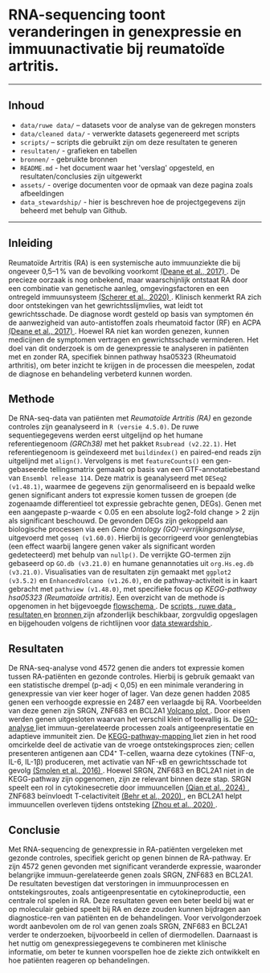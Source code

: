 # RNA-sequencing toont veranderingen in genexpressie en immuunactivatie bij reumatoïde artritis.
___
## Inhoud
- `data/ruwe data/` – datasets voor de analyse van de gekregen monsters
- `data/cleaned data/` - verwerkte datasets gegenereerd met scripts
- `scripts/` – scripts die gebruikt zijn om deze resultaten te generen
- `resultaten/` - grafieken en tabellen
- `bronnen/` - gebruikte bronnen 
- `README.md` - het document waar het 'verslag' opgesteld, en resultaten/conclusies zijn uitgewerkt
- `assets/` - overige documenten voor de opmaak van deze pagina zoals afbeeldingen
- `data_stewardship/` - hier is beschreven hoe de projectgegevens zijn beheerd met behulp van Github.  
___
  
## Inleiding
Reumatoïde Artritis (RA) is een systemische auto immuunziekte die bij ongeveer 0,5–1 % van de bevolking voorkomt [ (Deane et al., 2017) ](https://github.com/FloorDekker/J2P4_ProjectReuma_floorDekker/blob/main/Bronnen_Transcriptomics.pdf) . De precieze oorzaak is nog onbekend, maar waarschijnlijk ontstaat RA door een combinatie van genetische aanleg, omgevingsfactoren en een ontregeld immuunsysteem [ (Scherer et al., 2020) ](https://github.com/FloorDekker/J2P4_ProjectReuma_floorDekker/blob/main/Bronnen_Transcriptomics.pdf). Klinisch kenmerkt RA zich door ontstekingen van het gewrichtsslijmvlies, wat leidt tot gewrichtsschade. De diagnose wordt gesteld op basis van symptomen én de aanwezigheid van auto-antistoffen zoals rheumatoid factor (RF) en ACPA [ (Deane et al., 2017) ](https://github.com/FloorDekker/J2P4_ProjectReuma_floorDekker/blob/main/Bronnen_Transcriptomics.pdf). Hoewel RA niet kan worden genezen, kunnen medicijnen de symptomen vertragen en gewrichtsschade verminderen.
Het doel van dit onderzoek is om de genexpressie te analyseren in patiënten met en zonder RA, specifiek binnen pathway hsa05323 (Rheumatoid arthritis), om beter inzicht te krijgen in de processen die meespelen, zodat de diagnose en behandeling verbeterd kunnen worden.

## Methode
De RNA-seq-data van patiënten met *Reumatoïde Artritis (RA)* en gezonde controles zijn geanalyseerd in `R (versie 4.5.0)`. De ruwe sequentiegegevens werden eerst uitgelijnd op het humane referentiegenoom *(GRCh38)* met het pakket `Rsubread (v2.22.1)`. Het referentiegenoom is geïndexeerd met `buildindex()` en paired-end reads zijn uitgelijnd met `align()`. Vervolgens is met `featureCounts()` een gen-gebaseerde tellingsmatrix gemaakt op basis van een GTF-annotatiebestand van `Ensembl release 114`.
Deze matrix is geanalyseerd met `DESeq2 (v1.48.1)`, waarmee de gegevens zijn genormaliseerd en is bepaald welke genen significant anders tot expressie komen tussen de groepen (de zogenaamde differentieel tot expressie gebrachte genen, DEGs). Genen met een aangepaste p-waarde < 0.05 en een absolute log2-fold change > 2 zijn als significant beschouwd.
De gevonden DEGs zijn gekoppeld aan biologische processen via een *Gene Ontology (GO)-verrijkingsanalyse*, uitgevoerd met `goseq (v1.60.0)`. Hierbij is gecorrigeerd voor genlengtebias (een effect waarbij langere genen vaker als significant worden gedetecteerd) met behulp van `nullp()`. De verrijkte GO-termen zijn gebaseerd op `GO.db (v3.21.0)` en humane genannotaties uit `org.Hs.eg.db (v3.21.0)`.
Visualisaties van de resultaten zijn gemaakt met `ggplot2 (v3.5.2)` en `EnhancedVolcano (v1.26.0)`, en de pathway-activiteit is in kaart gebracht met `pathview (v1.48.0)`, met specifieke focus op *KEGG-pathway hsa05323 (Reumatoïde artritis)*.
Een overzicht van de methode is opgenomen in het bijgevoegde [ flowschema ](https://github.com/FloorDekker/J2P4_ProjectReuma_floorDekker/blob/main/assets/flowschema%20methode.png). De [ scripts ](https://github.com/FloorDekker/J2P4_ProjectReuma_floorDekker/blob/main/Script) ,[ ruwe data ](https://github.com/FloorDekker/J2P4_ProjectReuma_floorDekker/tree/main/Data/ruwe%20data),[ resultaten ](https://github.com/FloorDekker/J2P4_ProjectReuma_floorDekker/tree/main/resultaten) en [ bronnen ](https://github.com/FloorDekker/J2P4_ProjectReuma_floorDekker/blob/main/Bronnen_Transcriptomics.pdf) zijn afzonderlijk beschikbaar, zorgvuldig opgeslagen en bijgehouden volgens de richtlijnen voor [ data stewardship ](https://github.com/FloorDekker/J2P4_ProjectReuma_floorDekker/tree/main/Data_stewardship).

## Resultaten
De RNA-seq-analyse vond 4572 genen die anders tot expressie komen tussen RA-patiënten en gezonde controles. Hierbij is gebruik gemaakt van een statistische drempel (p-adj < 0,05) en een minimale verandering in genexpressie van vier keer hoger of lager. Van deze genen hadden 2085 genen een verhoogde expressie en 2487 een verlaagde bij RA. Voorbeelden van deze genen zijn SRGN, ZNF683 en BCL2A1 [ Volcano plot ](https://github.com/FloorDekker/J2P4_ProjectReuma_floorDekker/blob/main/resultaten/Vulcano.png). Door eisen werden genen uitgesloten waarvan het verschil klein of toevallig is.
De [ GO-analyse ](https://github.com/FloorDekker/J2P4_ProjectReuma_floorDekker/blob/main/resultaten/Rplot.png) liet immuun-gerelateerde processen zoals antigeenpresentatie en adaptieve immuniteit zien. De [ KEGG-pathway-mapping ](https://github.com/FloorDekker/J2P4_ProjectReuma_floorDekker/blob/main/resultaten/hsa05323.pathview.png) liet zien in het rood omcirkelde deel de activatie van de vroege ontstekingsproces zien; cellen presenteren antigenen aan CD4⁺ T-cellen, waarna deze cytokines (TNF-α, IL-6, IL-1β) produceren, met activatie van NF-κB en gewrichtsschade tot gevolg [ (Smolen et al., 2016) ](https://github.com/FloorDekker/J2P4_ProjectReuma_floorDekker/blob/main/Bronnen_Transcriptomics.pdf).
Hoewel SRGN, ZNF683 en BCL2A1 niet in de KEGG-pathway zijn opgenomen, zijn ze relevant binnen deze stap. SRGN speelt een rol in cytokinesecretie door immuuncellen [ (Qian et al., 2024) ](https://github.com/FloorDekker/J2P4_ProjectReuma_floorDekker/blob/main/Bronnen_Transcriptomics.pdf), ZNF683 beïnvloedt T-celactiviteit [ (Behr et al., 2020) ](https://github.com/FloorDekker/J2P4_ProjectReuma_floorDekker/blob/main/Bronnen_Transcriptomics.pdf), en BCL2A1 helpt immuuncellen overleven tijdens ontsteking [ (Zhou et al., 2020) ](https://github.com/FloorDekker/J2P4_ProjectReuma_floorDekker/blob/main/Bronnen_Transcriptomics.pdf).

## Conclusie
Met RNA-sequencing de genexpressie in RA-patiënten vergeleken met gezonde controles, specifiek gericht op genen binnen de RA-pathway. Er zijn 4572 genen gevonden met significant veranderde expressie, waaronder belangrijke immuun-gerelateerde genen zoals SRGN, ZNF683 en BCL2A1. De resultaten bevestigen dat verstoringen in immuunprocessen en ontstekingsroutes, zoals antigeenpresentatie en cytokineproductie, een centrale rol spelen in RA. Deze resultaten geven een beter beeld bij wat er op moleculair gebied speelt bij RA en deze zouden kunnen bijdragen aan diagnostice-ren van patiënten en de behandelingen. 
Voor vervolgonderzoek wordt aanbevolen om de rol van genen zoals SRGN, ZNF683 en BCL2A1 verder te onderzoeken, bijvoorbeeld in cellen of diermodellen. Daarnaast is het nuttig om genexpressiegegevens te combineren met klinische informatie, om beter te kunnen voorspellen hoe de ziekte zich ontwikkelt en hoe patiënten reageren op behandelingen. 
